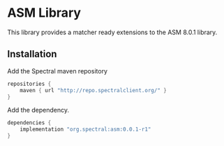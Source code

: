 # ASM Library
This library provides a matcher ready extensions to the ASM 8.0.1 library.

## Installation
Add the Spectral maven repository
```groovy
repositories {
    maven { url "http://repo.spectralclient.org/" }
}
```
Add the dependency.
```groovy
dependencies {
    implementation "org.spectral:asm:0.0.1-r1"
}
```